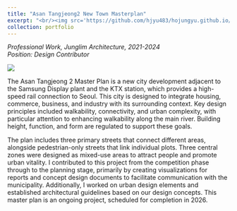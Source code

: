 ```yaml
---
title: "Asan Tangjeong2 New Town Masterplan"
excerpt: "<br/><img src='https://github.com/hjyu483/hojungyu.github.io/blob/master/images/asan_diagram.png?raw=true'>"
collection: portfolio
---
```


*Professional Work, Junglim Architecture, 2021-2024<br>Position: Design Contributor* <br>

<img src = 'https://github.com/hjyu483/hojungyu.github.io/blob/master/images/Asan_diagram_2.png?raw=true'>

The Asan Tangjeong 2 Master Plan is a new city development adjacent to the Samsung Display plant and the KTX station, which provides a high-speed rail connection to Seoul. This city is designed to integrate housing, commerce, business, and industry with its surrounding context. Key design principles included walkability, connectivity, and urban complexity, with particular attention to enhancing walkability along the main river. Building height, function, and form are regulated to support these goals.

The plan includes three primary streets that connect different areas, alongside pedestrian-only streets that link individual plots. Three central zones were designed as mixed-use areas to attract people and promote urban vitality. I contributed to this project from the competition phase through to the planning stage, primarily by creating visualizations for reports and concept design documents to facilitate communication with the municipality. Additionally, I worked on urban design elements and established architectural guidelines based on our design concepts. This master plan is an ongoing project, scheduled for completion in 2026.